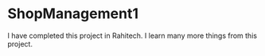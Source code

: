 # ShopManagement1
I have completed this project in Rahitech. I learn many more things from this project.
